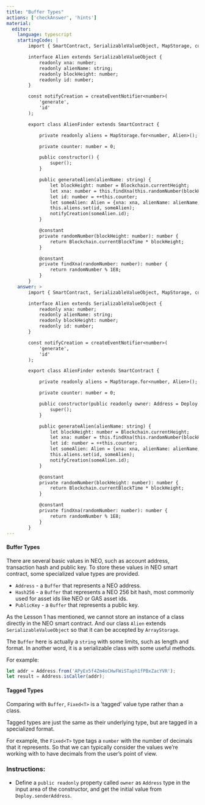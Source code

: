 ```yaml
---
title: "Buffer Types"
actions: ['checkAnswer', 'hints']
material: 
  editor:
    language: typescript
    startingCode: |
        import { SmartContract, SerializableValueObject, MapStorage, constant, Blockchain, createEventNotifier } from '@neo-one/smart-contract';

        interface Alien extends SerializableValueObject {
            readonly xna: number;
            readonly alienName: string;
            readonly blockHeight: number;
            readonly id: number;
        }

        const notifyCreation = createEventNotifier<number>(
            'generate',
            'id'
        );

        export class AlienFinder extends SmartContract {

            private readonly aliens = MapStorage.for<number, Alien>();

            private counter: number = 0; 

            public constructor() {
                super();
            }

            public generateAlien(alienName: string) {
                let blockHeight: number = Blockchain.currentHeight;
                let xna: number = this.findXna(this.randomNumber(blockHeight));
                let id: number = ++this.counter;
                let someAlien: Alien = {xna: xna, alienName: alienName, blockHeight: blockHeight, id: id};
                this.aliens.set(id, someAlien);
                notifyCreation(someAlien.id);
            }

            @constant
            private randomNumber(blockHeight: number): number {
                return Blockchain.currentBlockTime * blockHeight;
            }

            @constant
            private findXna(randomNumber: number): number {
                return randomNumber % 1E8;
            }
        }
    answer: > 
        import { SmartContract, SerializableValueObject, MapStorage, constant, Blockchain, createEventNotifier, Address, Deploy } from '@neo-one/smart-contract';

        interface Alien extends SerializableValueObject {
            readonly xna: number;
            readonly alienName: string;
            readonly blockHeight: number;
            readonly id: number;
        }

        const notifyCreation = createEventNotifier<number>(
            'generate',
            'id'
        );

        export class AlienFinder extends SmartContract {

            private readonly aliens = MapStorage.for<number, Alien>();

            private counter: number = 0; 

            public constructor(public readonly owner: Address = Deploy.senderAddress) {
                super();
            }

            public generateAlien(alienName: string) {
                let blockHeight: number = Blockchain.currentHeight;
                let xna: number = this.findXna(this.randomNumber(blockHeight));
                let id: number = ++this.counter;
                let someAlien: Alien = {xna: xna, alienName: alienName, blockHeight: blockHeight, id: id};
                this.aliens.set(id, someAlien);
                notifyCreation(someAlien.id);
            }

            @constant
            private randomNumber(blockHeight: number): number {
                return Blockchain.currentBlockTime * blockHeight;
            }

            @constant
            private findXna(randomNumber: number): number {
                return randomNumber % 1E8;
            }
        }
---
```


#### Buffer Types

There are several basic values in NEO, such as account address, transaction hash and public key. To store these values in NEO smart contract, some specialized value types are provided.

- `Address` - a `Buffer` that represents a NEO address.
- `Hash256` - a `Buffer` that represents a NEO 256 bit hash, most commonly used for asset ids like NEO or GAS asset ids.
- `PublicKey` - a `Buffer` that represents a public key.

As the Lesson 1 has mentioned, we cannot store an instance of a class directly in the NEO smart contract. And our class `Alien` extends `SerializableValueObject` so that it can be accepted by `ArrayStorage`.

The `Buffer` here is actually a `string` with some limits, such as length and format. In another word, it is a serializable class with some useful methods.

For example:

```typescript
let addr = Address.from('APyEx5f4Zm4oCHwFWiSTaph1fPBxZacYVR');
let result = Address.isCaller(addr);
```

#### Tagged Types

Comparing with `Buffer`, `Fixed<T>` is a 'tagged' value type rather than a class.

Tagged types are just the same as their underlying type, but are tagged in a specialized format.

For example, the `Fixed<T>` type tags a `number` with the number of decimals that it represents. So that we can typically consider the values we’re working with to have decimals from the user’s point of view.

### Instructions: 

- Define a `public readonly` property called `owner` as `Address` type in the input area of the constructor, and get the initial value from `Deploy.senderAddress`.